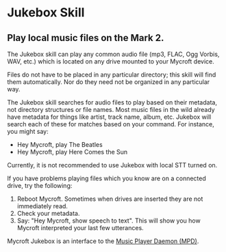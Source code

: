 # Jukebox Skill 

## Play local music files on the Mark 2.

The Jukebox skill can play any common audio file (mp3, FLAC, Ogg Vorbis, WAV, etc.) 
which is located on any drive mounted to your Mycroft device. 

Files do not have to be placed in any particular directory; this skill will find
them automatically. Nor do they need not be organized in any particular way.

The Jukebox skill searches for audio files to play based on their metadata, not 
directory structures or file names. Most music files in the wild already have 
metadata for things like artist, track name, album, etc. Jukebox will search each 
of these for matches based on your command. For instance, you might say:

* Hey Mycroft, play The Beatles
* Hey Mycroft, play Here Comes the Sun

Currently, it is not recommended to use Jukebox with local STT turned on. 

If you have problems playing files which you know are on a connected drive, try
the following:

1) Reboot Mycroft. Sometimes when drives are inserted they are not immediately read.
2) Check your metadata. 
3) Say: "Hey Mycroft, show speech to text". This will show you how Mycroft 
    interpreted your last few utterances.

Mycroft Jukebox is an interface to the [Music Player Daemon (MPD)](https://www.musicpd.org/).